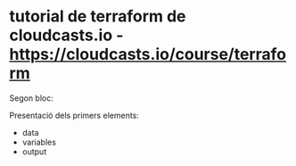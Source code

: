 # tutorial de terraform de cloudcasts.io - https://cloudcasts.io/course/terraform
Segon bloc: 

Presentació dels primers elements:
- data
- variables
- output
